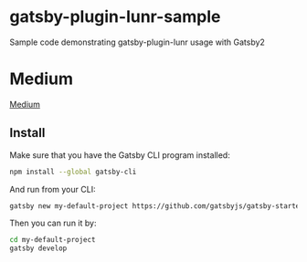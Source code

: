 # gatsby-plugin-lunr-sample
Sample code demonstrating gatsby-plugin-lunr usage with Gatsby2

# Medium
[Medium](https://medium.com/gatsby-search/gatsby-v2-with-multi-language-search-plugin-c728acb3ab0e)

## Install

Make sure that you have the Gatsby CLI program installed:
```sh
npm install --global gatsby-cli
```

And run from your CLI:
```sh
gatsby new my-default-project https://github.com/gatsbyjs/gatsby-starter-default#v2
```

Then you can run it by:
```sh
cd my-default-project
gatsby develop
```